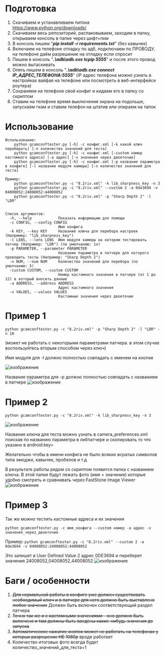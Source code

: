 # Подготовка
1) Скачиваем и устанавливаем питона
https://www.python.org/downloads/
2) Скачиваем весь репозиторий, распаковываем, заходим в папку, открываем консоль в папке через шифт+пкм
3) В консоль пишем "***pip install -r requirements.txt***" (без кавычек)
4) Включаем на телефоне отладку по адб, подключаем по ПРОВОДУ, на телефоне даём разрешение на отладку если спросит
5) Пишем в консоль "***.\adb\adb.exe tcpip 5555***" и после этого провод можно вытаскивать
6) Опять пишем в консоль "***.\adb\adb.exe connect IP_АДРЕС_ТЕЛЕФОНА:5555***" (IP адрес телефона можно узнать в настройках вайфая на телефоне или посмотреть в веб-интерфейсе роутера)
7) Сохраняем на телефоне свой конфиг и кидаем его в папку со скриптом 
8) Ставим на телефоне время выключения экрана на подольше, запускаем гкам и ставим телефон на штатив или опираем на тапок
# Использование
```
Использование:
    python gcamconftester.py [-h] -c конфиг.xml [-k какой ключ перебирать] [-n количество значений для теста]
    python gcamconftester.py [-h] -c конфиг.xml [-custom номер кастомного адреса] [-a адрес] [-v значения через двоеточие]
    python gcamconftester.py [-h] -c конфиг.xml [-p название параметра в конфиге] [-l название модуля камеры] [-n количество значений для теста]

Пример:
    python gcamconftester.py -c "8.2riv.xml" -k lib_sharpness_key -n 3
    python gcamconftester.py -c "8.2riv.xml" --custom 2 -a 0de3694 -v 04008052:24008052:44008052
    python gcamconftester.py -c "8.2riv.xml" -p "Sharp Depth 2" -l "LDR"


Список аргументов:
  -h, --help            Показать информацию для помощи
  -c CONFIG, --config CONFIG
                        Имя конфига
  -k KEY, --key KEY     Название ключа для перебора настроек (Например: "lib_sharpness_key")
  -l LENS, --lens LENS  Имя модуля камеры на котором тестировать патчер (Например: "LDR") (по умолчанию: 1х)
  -p PARAMETER, --parameter PARAMETER
                        Название параметра в патчере для которого проводить тесты (Например: "Sharp Depth 2")
  -n NUM, --num NUM     Количество значений для перебора (по умолчанию: 5)
  -custom CUSTOM, --custom CUSTOM
                        Номер кастомного значения в патчере (от 1 до 12) в который вносить данные
  -a ADDRESS, --address ADDRESS
                        Адрес кастомного значения
  -v VALUES, --values VALUES
                        Кастомные значения через двоеточие
```
# Пример 1
```python gcamconftester.py -c "8.2riv.xml" -p "Sharp Depth 2" -l "LDR" -n 10```

(может не работать с некоторыми параметрами патчера. в этом случае воспользуйтесь вторым способом через ключ)

Имя модуля для -l должно полностью совпадать с именем на кнопке 

![изображение](https://user-images.githubusercontent.com/2606215/120077450-26f1ec80-c0b3-11eb-9476-f6202dc5b552.png)

Название параметра для -p должно полностью совпадать с названием в патчере
![изображение](https://user-images.githubusercontent.com/2606215/120077439-1e99b180-c0b3-11eb-840d-b5368bcf7cac.png)

# Пример 2
```python gcamconftester.py -c "8.2riv.xml" -k lib_sharpness_key -n 3```

![изображение](https://user-images.githubusercontent.com/2606215/119966049-97194900-bfb3-11eb-87cd-f7c2a418f705.png)

Название ключа для теста можно узнать в camera_preferences.xml поискав по названию параметра в либпатчере и скопировать то что указано в android:key=

Желательно чтобы в имени конфига не было всяких всратых символов типа эмоджи, кавычек, пробелов и т.д

В результате работы рядом со скриптом появится папка с названием ключа. В этой папке будут лежать фото (имя = значение) которые удобно смотреть и сравнивать через FastStone Image Viewer
![изображение](https://user-images.githubusercontent.com/2606215/119796119-c3fd2b80-bee1-11eb-82c2-89048871156e.png)
# Пример 3
Так же можно тестить кастомные адреса и их значения

```python gcamconftester.py -c имя_конфига --custom номер -a адрес -v значения_через_двоеточие```

Пример:
```python gcamconftester.py -c "8.2riv.xml" --custom 2 -a 0de3694 -v 04008052:24008052:44008052```

Это запишет в User Defined Value 2 адрес 0DE3694 и переберет значения 24008052,04008052,44008052
![изображение](https://user-images.githubusercontent.com/2606215/119966201-bfa14300-bfb3-11eb-8374-89e200edc713.png)




# Баги / особенности
1) ~~Для нормальной работы в конфиге уже должен существовать необходимый ключ и в патчере для него должно быть выставлено любое значение~~ Должен быть включен соответствующий раздел патчера
2) ~~Точно так же и с кастомными значениями - оно должно быть включено и там должны быть введены какие-нибудь значения до запуска~~
3) ~~Автоматическое нажатие кнопок может не работать на телефонах у которых разрешение НЕ 1080р~~ вроде работает
4) Количество итоговых фото всегда будет количество_значений_для_теста+1
